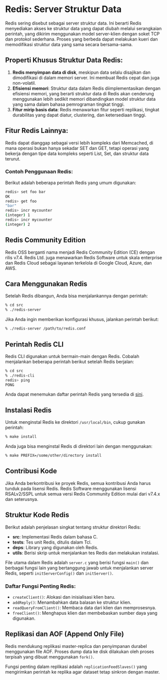 # Redis: Server Struktur Data

Redis sering disebut sebagai server struktur data. Ini berarti Redis menyediakan akses ke struktur data yang dapat diubah melalui serangkaian perintah, yang dikirim menggunakan model server-klien dengan soket TCP dan protokol sederhana. Proses yang berbeda dapat melakukan kueri dan memodifikasi struktur data yang sama secara bersama-sama.

## Properti Khusus Struktur Data Redis:

1. **Redis menyimpan data di disk**, meskipun data selalu disajikan dan dimodifikasi di dalam memori server. Ini membuat Redis cepat dan juga non-volatil.
2. **Efisiensi memori**: Struktur data dalam Redis diimplementasikan dengan efisiensi memori, yang berarti struktur data di Redis akan cenderung menggunakan lebih sedikit memori dibandingkan model struktur data yang sama dalam bahasa pemrograman tingkat tinggi.
3. **Fitur mirip basis data**: Redis menawarkan fitur seperti replikasi, tingkat durabilitas yang dapat diatur, clustering, dan ketersediaan tinggi.

## Fitur Redis Lainnya:

Redis dapat dianggap sebagai versi lebih kompleks dari Memcached, di mana operasi bukan hanya sekadar SET dan GET, tetapi operasi yang bekerja dengan tipe data kompleks seperti List, Set, dan struktur data terurut.

### Contoh Penggunaan Redis:

Berikut adalah beberapa perintah Redis yang umum digunakan:

```bash
redis> set foo bar
OK
redis> get foo
"bar"
redis> incr mycounter
(integer) 1
redis> incr mycounter
(integer) 2
```

## Redis Community Edition

Redis OSS berganti nama menjadi Redis Community Edition (CE) dengan rilis v7.4. Redis Ltd. juga menawarkan Redis Software untuk skala enterprise dan Redis Cloud sebagai layanan terkelola di Google Cloud, Azure, dan AWS.

## Cara Menggunakan Redis

Setelah Redis dibangun, Anda bisa menjalankannya dengan perintah:

```bash
% cd src
% ./redis-server
```

Jika Anda ingin memberikan konfigurasi khusus, jalankan perintah berikut:

```bash
% ./redis-server /path/to/redis.conf
```

## Perintah Redis CLI

Redis CLI digunakan untuk bermain-main dengan Redis. Cobalah menjalankan beberapa perintah berikut setelah Redis berjalan:

```bash
% cd src
% ./redis-cli
redis> ping
PONG
```

Anda dapat menemukan daftar perintah Redis yang tersedia di [sini](https://redis.io/commands).

## Instalasi Redis

Untuk menginstal Redis ke direktori `/usr/local/bin`, cukup gunakan perintah:

```bash
% make install
```

Anda juga bisa menginstal Redis di direktori lain dengan menggunakan:

```bash
% make PREFIX=/some/other/directory install
```

## Contribusi Kode

Jika Anda berkontribusi ke proyek Redis, semua kontribusi Anda harus tunduk pada lisensi Redis. Redis Software menggunakan lisensi RSALv2/SSPL untuk semua versi Redis Community Edition mulai dari v7.4.x dan seterusnya.

## Struktur Kode Redis

Berikut adalah penjelasan singkat tentang struktur direktori Redis:

- **src**: Implementasi Redis dalam bahasa C.
- **tests**: Tes unit Redis, ditulis dalam Tcl.
- **deps**: Library yang digunakan oleh Redis.
- **utils**: Berisi skrip untuk menjalankan tes Redis dan melakukan instalasi.

File utama dalam Redis adalah `server.c` yang berisi fungsi `main()` dan berbagai fungsi lain yang bertanggung jawab untuk menjalankan server Redis, seperti `initServerConfig()` dan `initServer()`.

### Daftar Fungsi Penting Redis:

- `createClient()`: Alokasi dan inisialisasi klien baru.
- `addReply()`: Menambahkan data balasan ke struktur klien.
- `readQueryFromClient()`: Membaca data dari klien dan memprosesnya.
- `freeClient()`: Menghapus klien dan membebaskan sumber daya yang digunakan.

## Replikasi dan AOF (Append Only File)

Redis mendukung replikasi master-replica dan penyimpanan durabel menggunakan file AOF. Proses dump data ke disk dilakukan oleh proses terpisah yang dibuat menggunakan `fork()`.

Fungsi penting dalam replikasi adalah `replicationFeedSlaves()` yang mengirimkan perintah ke replika agar dataset tetap sinkron dengan master.
